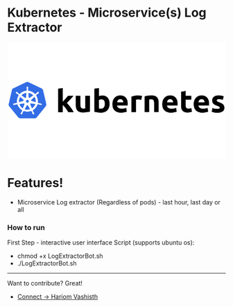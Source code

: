 # Kubernetes -  Microservice(s) Log Extractor

[![setup-Kubernetes](setup-Kubernetes.png)](setup-Kubernetes)

#  Features!

  - Microservice Log extractor (Regardless of pods) - last hour, last day or all

### How to run

First Step - interactive user interface Script (supports ubuntu os):

* chmod +x LogExtractorBot.sh
* ./LogExtractorBot.sh

----
Want to contribute? Great!
 - [Connect ->  Hariom Vashisth](mailto:vashisth.hariom7@gmail.com)